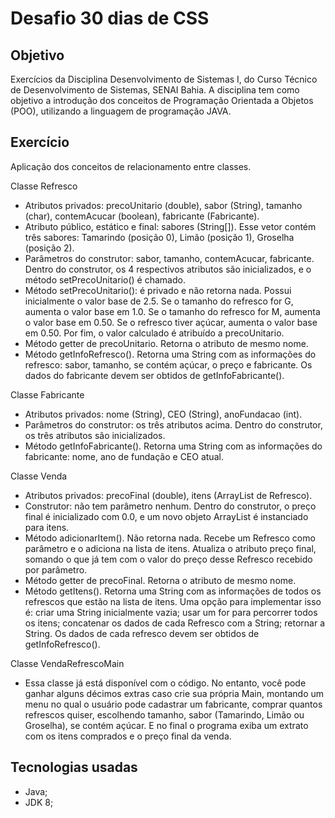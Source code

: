# Desafio 30 dias de CSS

## Objetivo

Exercícios da Disciplina Desenvolvimento de Sistemas I, do Curso Técnico de Desenvolvimento de Sistemas, SENAI Bahia. A disciplina tem como objetivo a introdução dos conceitos de Programação Orientada a Objetos (POO), utilizando a linguagem de programação JAVA.

## Exercício

Aplicação dos conceitos de relacionamento entre classes.

Classe Refresco

* Atributos privados: precoUnitario (double), sabor (String), tamanho (char), contemAcucar (boolean), fabricante (Fabricante).
* Atributo público, estático e final: sabores (String[]). Esse vetor contém três sabores: Tamarindo (posição 0), Limão (posição 1), Groselha (posição 2).
* Parâmetros do construtor: sabor, tamanho, contemAcucar, fabricante. Dentro do construtor, os 4 respectivos atributos são inicializados, e o método setPrecoUnitario() é chamado.
* Método setPrecoUnitario(): é privado e não retorna nada. Possui inicialmente o valor base de 2.5. Se o tamanho do refresco for G, aumenta o valor base em 1.0. Se o tamanho do refresco for M, aumenta o valor base em 0.50. Se o refresco tiver açúcar, aumenta o valor base em 0.50. Por fim, o valor calculado é atribuído a precoUnitario.
* Método getter de precoUnitario. Retorna o atributo de mesmo nome.
* Método getInfoRefresco(). Retorna uma String com as informações do refresco: sabor, tamanho, se contém açúcar, o preço e fabricante. Os dados do fabricante devem ser obtidos de getInfoFabricante().

 
Classe Fabricante

* Atributos privados: nome (String), CEO (String), anoFundacao (int).
* Parâmetros do construtor: os três atributos acima. Dentro do construtor, os três atributos são inicializados.
* Método getInfoFabricante(). Retorna uma String com as informações do fabricante: nome, ano de fundação e CEO atual.

 
Classe Venda

* Atributos privados: precoFinal (double), itens (ArrayList de Refresco).
* Construtor: não tem parâmetro nenhum. Dentro do construtor, o preço final é inicializado com 0.0, e um novo objeto ArrayList é instanciado para itens.
* Método adicionarItem(). Não retorna nada. Recebe um Refresco como parâmetro e o adiciona na lista de itens. Atualiza o atributo preço final, somando o que já tem com o valor do preço desse Refresco recebido por parâmetro.
* Método getter de precoFinal. Retorna o atributo de mesmo nome.
* Método getItens(). Retorna uma String com as informações de todos os refrescos que estão na lista de itens. Uma opção para implementar isso é: criar uma String inicialmente vazia; usar um for para percorrer todos os itens; concatenar os dados de cada Refresco com a String; retornar a String. Os dados de cada refresco devem ser obtidos de getInfoRefresco().

Classe VendaRefrescoMain

* Essa classe já está disponível com o código. No entanto, você pode ganhar alguns décimos extras caso crie sua própria Main, montando um menu no qual o usuário pode cadastrar um fabricante, comprar quantos refrescos quiser, escolhendo tamanho, sabor (Tamarindo, Limão ou Groselha), se contém açúcar. E no final o programa exiba um extrato com os itens comprados e o preço final da venda.

## Tecnologias usadas

*   Java; 
*   JDK 8; 
